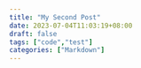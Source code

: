 ```yaml
---
title: "My Second Post"
date: 2023-07-04T11:03:19+08:00
draft: false
tags: ["code","test"]
categories: ["Markdown"]
---
```



